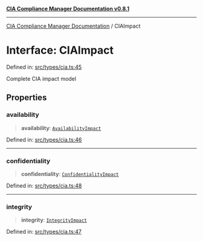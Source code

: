 [**CIA Compliance Manager Documentation v0.8.1**](../README.md)

***

[CIA Compliance Manager Documentation](../globals.md) / CIAImpact

# Interface: CIAImpact

Defined in: [src/types/cia.ts:45](https://github.com/Hack23/cia-compliance-manager/blob/aea527f1006de96602c10bb201453301cffe7b07/src/types/cia.ts#L45)

Complete CIA impact model

## Properties

### availability

> **availability**: [`AvailabilityImpact`](AvailabilityImpact.md)

Defined in: [src/types/cia.ts:46](https://github.com/Hack23/cia-compliance-manager/blob/aea527f1006de96602c10bb201453301cffe7b07/src/types/cia.ts#L46)

***

### confidentiality

> **confidentiality**: [`ConfidentialityImpact`](ConfidentialityImpact.md)

Defined in: [src/types/cia.ts:48](https://github.com/Hack23/cia-compliance-manager/blob/aea527f1006de96602c10bb201453301cffe7b07/src/types/cia.ts#L48)

***

### integrity

> **integrity**: [`IntegrityImpact`](IntegrityImpact.md)

Defined in: [src/types/cia.ts:47](https://github.com/Hack23/cia-compliance-manager/blob/aea527f1006de96602c10bb201453301cffe7b07/src/types/cia.ts#L47)
